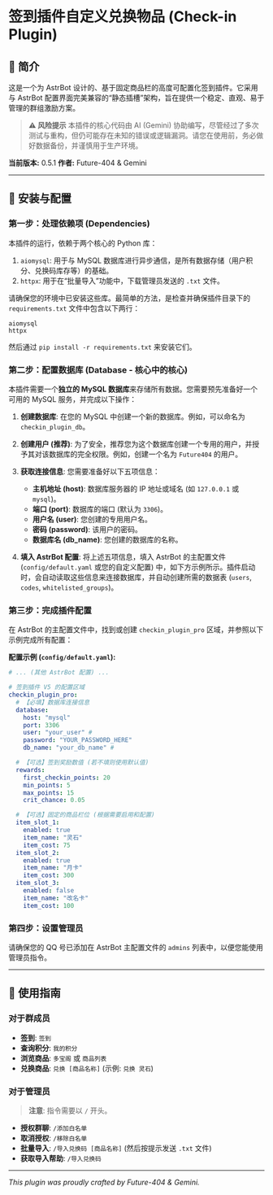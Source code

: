 # 签到插件自定义兑换物品 (Check-in Plugin)

## 📖 简介

这是一个为 AstrBot 设计的、基于固定商品栏的高度可配置化签到插件。它采用与 AstrBot 配置界面完美兼容的“静态插槽”架构，旨在提供一个稳定、直观、易于管理的群组激励方案。

> **⚠️ 风险提示**
> 本插件的核心代码由 AI (Gemini) 协助编写，尽管经过了多次测试与重构，但仍可能存在未知的错误或逻辑漏洞。请您在使用前，务必做好数据备份，并谨慎用于生产环境。

**当前版本:** 0.5.1
**作者:** Future-404 & Gemini

---

## 🔧 安装与配置

### **第一步：处理依赖项 (Dependencies)**

本插件的运行，依赖于两个核心的 Python 库：

1.  `aiomysql`: 用于与 MySQL 数据库进行异步通信，是所有数据存储（用户积分、兑换码库存等）的基础。
2.  `httpx`: 用于在“批量导入”功能中，下载管理员发送的 `.txt` 文件。

请确保您的环境中已安装这些库。最简单的方法，是检查并确保插件目录下的 `requirements.txt` 文件中包含以下两行：

```
aiomysql
httpx
```

然后通过 `pip install -r requirements.txt` 来安装它们。

### **第二步：配置数据库 (Database - 核心中的核心)**

本插件需要一个**独立的 MySQL 数据库**来存储所有数据。您需要预先准备好一个可用的 MySQL 服务，并完成以下操作：

1.  **创建数据库**: 在您的 MySQL 中创建一个新的数据库。例如，可以命名为 `checkin_plugin_db`。
2.  **创建用户 (推荐)**: 为了安全，推荐您为这个数据库创建一个专用的用户，并授予其对该数据库的完全权限。例如，创建一个名为 `Future404` 的用户。
3.  **获取连接信息**: 您需要准备好以下五项信息：
    - **主机地址 (host)**: 数据库服务器的 IP 地址或域名 (如 `127.0.0.1` 或 `mysql`)。
    - **端口 (port)**: 数据库的端口 (默认为 `3306`)。
    - **用户名 (user)**: 您创建的专用用户名。
    - **密码 (password)**: 该用户的密码。
    - **数据库名 (db_name)**: 您创建的数据库的名称。

4.  **填入 AstrBot 配置**: 将上述五项信息，填入 AstrBot 的主配置文件 (`config/default.yaml` 或您的自定义配置) 中，如下方示例所示。插件启动时，会自动读取这些信息来连接数据库，并自动创建所需的数据表 (`users`, `codes`, `whitelisted_groups`)。

### **第三步：完成插件配置**

在 AstrBot 的主配置文件中，找到或创建 `checkin_plugin_pro` 区域，并参照以下示例完成所有配置：

**配置示例 (`config/default.yaml`):**
```yaml
# ... (其他 AstrBot 配置) ...

# 签到插件 V5 的配置区域
checkin_plugin_pro:
  # 【必填】数据库连接信息
  database:
    host: "mysql"
    port: 3306
    user: "your_user" # 
    password: "YOUR_PASSWORD_HERE" 
    db_name: "your_db_name" # 

  # 【可选】签到奖励数值 (若不填则使用默认值)
  rewards:
    first_checkin_points: 20
    min_points: 5
    max_points: 15
    crit_chance: 0.05

  # 【可选】固定的商品栏位 (根据需要启用和配置)
  item_slot_1:
    enabled: true
    item_name: "灵石"
    item_cost: 75
  item_slot_2:
    enabled: true
    item_name: "月卡"
    item_cost: 300
  item_slot_3:
    enabled: false
    item_name: "改名卡"
    item_cost: 100
```

### **第四步：设置管理员**

请确保您的 QQ 号已添加在 AstrBot 主配置文件的 `admins` 列表中，以便您能使用管理员指令。

---

## 🚀 使用指南

### 对于群成员

- **签到**: `签到`
- **查询积分**: `我的积分`
- **浏览商品**: `多宝阁` 或 `商品列表`
- **兑换商品**: `兑换 [商品名称]` (示例: `兑换 灵石`)

### 对于管理员

> **注意**: 指令需要以 `/` 开头。

- **授权群聊**: `/添加白名单`
- **取消授权**: `/移除白名单`
- **批量导入**: `/导入兑换码 [商品名称]` (然后按提示发送 `.txt` 文件)
- **获取导入帮助**: `/导入兑换码`

---

*This plugin was proudly crafted by Future-404 & Gemini.*
